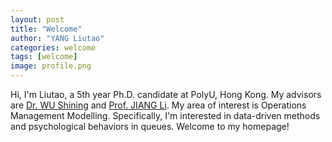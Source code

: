 ```yaml
---
layout: post
title: "Welcome"
author: "YANG Liutao"
categories: welcome
tags: [welcome]
image: profile.png
---
```


Hi, I'm Liutao, a 5th year Ph.D. candidate at PolyU, Hong Kong. My advisors are [Dr. WU Shining](https://www.polyu.edu.hk/lms/people/academic-staff/shining-wu/) and [Prof. JIANG Li](https://www.polyu.edu.hk/lms/people/academic-staff/li-jiang/). My area of interest is Operations Management Modelling. Specifically, I'm interested in data-driven methods and psychological behaviors in queues. Welcome to my homepage!
